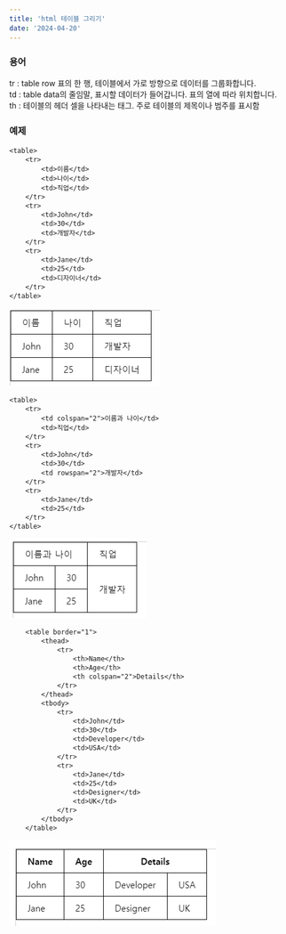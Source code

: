 ```yaml
---
title: 'html 테이블 그리기'
date: '2024-04-20' 
---
```

### 용어
tr : table row 표의 한 행, 테이블에서 가로 방향으로 데이터를 그룹화합니다.  
td : table data의 줄임말, 표시할 데이터가 들어갑니다. 표의 열에 따라 위치합니다.  
th : 테이블의 헤더 셀을 나타내는 태그. 주로 테이블의 제목이나 범주를 표시함

### 예제
```
<table>
    <tr>
        <td>이름</td>
        <td>나이</td>
        <td>직업</td>
    </tr>
    <tr>
        <td>John</td>
        <td>30</td>
        <td>개발자</td>
    </tr>
    <tr>
        <td>Jane</td>
        <td>25</td>
        <td>디자이너</td>
    </tr>
</table>
```
![alt text](image.png)

```
<table>
    <tr>
        <td colspan="2">이름과 나이</td>
        <td>직업</td>
    </tr>
    <tr>
        <td>John</td>
        <td>30</td>
        <td rowspan="2">개발자</td>
    </tr>
    <tr>
        <td>Jane</td>
        <td>25</td>
    </tr>
</table>
```
![alt text](image-1.png)

```
    <table border="1">
        <thead>
            <tr>
                <th>Name</th>
                <th>Age</th>
                <th colspan="2">Details</th>
            </tr>
        </thead>
        <tbody>
            <tr>
                <td>John</td>
                <td>30</td>
                <td>Developer</td>
                <td>USA</td>
            </tr>
            <tr>
                <td>Jane</td>
                <td>25</td>
                <td>Designer</td>
                <td>UK</td>
            </tr>
        </tbody>
    </table>
```
![alt text](image-2.png)